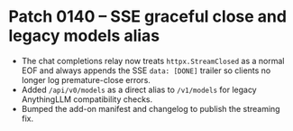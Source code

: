 # Patch 0140 – SSE graceful close and legacy models alias

- The chat completions relay now treats `httpx.StreamClosed` as a normal EOF and always appends the SSE `data: [DONE]` trailer so clients no longer log premature-close errors.
- Added `/api/v0/models` as a direct alias to `/v1/models` for legacy AnythingLLM compatibility checks.
- Bumped the add-on manifest and changelog to publish the streaming fix.
